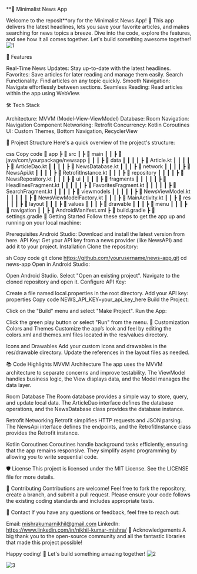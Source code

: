 **📱 Minimalist News App

Welcome to the reposit**ory for the Minimalist News App! 🚀 This app delivers the latest headlines, lets you save your favorite articles, and makes searching for news topics a breeze. Dive into the code, explore the features, and see how it all comes together. Let's build something awesome together!
![1](https://github.com/Nikhilkumarmishra/Bharat_News/assets/87891556/ce5b4821-7e18-422f-a837-dc33844fe73b)


📰 Features

Real-Time News Updates: Stay up-to-date with the latest headlines.
Favorites: Save articles for later reading and manage them easily.
Search Functionality: Find articles on any topic quickly.
Smooth Navigation: Navigate effortlessly between sections.
Seamless Reading: Read articles within the app using WebView.


🛠️ Tech Stack

Architecture: MVVM (Model-View-ViewModel)
Database: Room
Navigation: Navigation Component
Networking: Retrofit
Concurrency: Kotlin Coroutines
UI: Custom Themes, Bottom Navigation, RecyclerView


📂 Project Structure
Here's a quick overview of the project's structure:

css
Copy code
📁 app
 ┣ 📂 src
 ┃ ┣ 📂 main
 ┃ ┃ ┣ 📂 java/com/yourpackage/newsapp
 ┃ ┃ ┃ ┣ 📂 data
 ┃ ┃ ┃ ┃ ┣ 📜 Article.kt
 ┃ ┃ ┃ ┃ ┣ 📜 ArticleDao.kt
 ┃ ┃ ┃ ┃ ┣ 📜 NewsDatabase.kt
 ┃ ┃ ┃ ┣ 📂 network
 ┃ ┃ ┃ ┃ ┣ 📜 NewsApi.kt
 ┃ ┃ ┃ ┃ ┣ 📜 RetrofitInstance.kt
 ┃ ┃ ┃ ┣ 📂 repository
 ┃ ┃ ┃ ┃ ┣ 📜 NewsRepository.kt
 ┃ ┃ ┃ ┣ 📂 ui
 ┃ ┃ ┃ ┃ ┣ 📂 fragments
 ┃ ┃ ┃ ┃ ┃ ┣ 📜 HeadlinesFragment.kt
 ┃ ┃ ┃ ┃ ┃ ┣ 📜 FavoritesFragment.kt
 ┃ ┃ ┃ ┃ ┃ ┣ 📜 SearchFragment.kt
 ┃ ┃ ┃ ┃ ┣ 📂 viewmodels
 ┃ ┃ ┃ ┃ ┃ ┣ 📜 NewsViewModel.kt
 ┃ ┃ ┃ ┃ ┃ ┣ 📜 NewsViewModelFactory.kt
 ┃ ┃ ┃ ┣ 📜 MainActivity.kt
 ┃ ┃ ┣ 📂 res
 ┃ ┃ ┃ ┣ 📂 layout
 ┃ ┃ ┃ ┣ 📂 values
 ┃ ┃ ┃ ┣ 📂 drawable
 ┃ ┃ ┃ ┣ 📂 menu
 ┃ ┃ ┃ ┣ 📂 navigation
 ┃ ┃ ┣ 📜 AndroidManifest.xml
 ┣ 📜 build.gradle
 ┣ 📜 settings.gradle
🚀 Getting Started
Follow these steps to get the app up and running on your local machine:


Prerequisites
Android Studio: Download and install the latest version from here.
API Key: Get your API key from a news provider (like NewsAPI) and add it to your project.
Installation
Clone the repository:

sh
Copy code
git clone https://github.com/yourusername/news-app.git
cd news-app
Open in Android Studio:

Open Android Studio.
Select "Open an existing project".
Navigate to the cloned repository and open it.
Configure API Key:

Create a file named local.properties in the root directory.
Add your API key:
properties
Copy code
NEWS_API_KEY=your_api_key_here
Build the Project:

Click on the "Build" menu and select "Make Project".
Run the App:

Click the green play button or select "Run" from the menu.
🎨 Customization
Colors and Themes
Customize the app’s look and feel by editing the colors.xml and themes.xml files located in the res/values directory.

Icons and Drawables
Add your custom icons and drawables in the res/drawable directory. Update the references in the layout files as needed.

📚 Code Highlights
MVVM Architecture
The app uses the MVVM architecture to separate concerns and improve testability. The ViewModel handles business logic, the View displays data, and the Model manages the data layer.

Room Database
The Room database provides a simple way to store, query, and update local data. The ArticleDao interface defines the database operations, and the NewsDatabase class provides the database instance.

Retrofit Networking
Retrofit simplifies HTTP requests and JSON parsing. The NewsApi interface defines the endpoints, and the RetrofitInstance class provides the Retrofit instance.

Kotlin Coroutines
Coroutines handle background tasks efficiently, ensuring that the app remains responsive. They simplify async programming by allowing you to write sequential code.

🛡️ License
This project is licensed under the MIT License. See the LICENSE file for more details.

🤝 Contributing
Contributions are welcome! Feel free to fork the repository, create a branch, and submit a pull request. Please ensure your code follows the existing coding standards and includes appropriate tests.

📧 Contact
If you have any questions or feedback, feel free to reach out:

Email: mishrakumarnikhil@gmail.com
LinkedIn: https://www.linkedin.com/in/nikhil-kumar-mishra/
🌟 Acknowledgements
A big thank you to the open-source community and all the fantastic libraries that made this project possible!

Happy coding! 🎉 Let's build something amazing together!
![2](https://github.com/Nikhilkumarmishra/Bharat_News/assets/87891556/13087bea-8f9c-4f06-8619-cfe985fd5cf2)

![3](https://github.com/Nikhilkumarmishra/Bharat_News/assets/87891556/d5e4ce72-40d1-4b61-97b0-6eb7bf2cd2ed)
